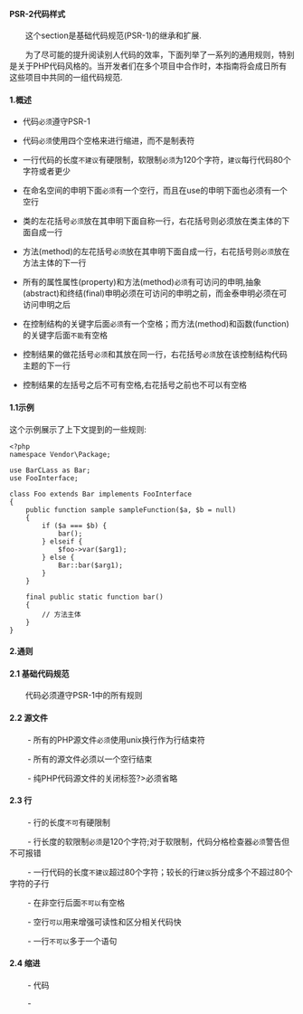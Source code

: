 #### PSR-2代码样式
    
&emsp;&emsp;这个section是基础代码规范(PSR-1)的继承和扩展.

&emsp;&emsp;为了尽可能的提升阅读别人代码的效率，下面列举了一系列的通用规则，特别是关于PHP代码风格的。当开发者们在多个项目中合作时，本指南将会成日所有这些项目中共同的一组代码规范.

#### 1.概述

* 代码`必须`遵守PSR-1

* 代码`必须`使用四个空格来进行缩进，而不是制表符

* 一行代码的长度`不建议`有硬限制，软限制`必须`为120个字符，`建议`每行代码80个字符或者更少

* 在命名空间的申明下面`必须`有一个空行，而且在use的申明下面也必须有一个空行

* 类的左花括号`必须`放在其申明下面自称一行，右花括号则必须放在类主体的下面自成一行

* 方法(method)的左花括号`必须`放在其申明下面自成一行，右花括号则`必须`放在方法主体的下一行

* 所有的属性属性(property)和方法(method)`必须`有可访问的申明,抽象(abstract)和终结(final)申明必须在可访问的申明之前，而金泰申明必须在可访问申明之后

* 在控制结构的关键字后面`必须`有一个空格；而方法(method)和函数(function)的关键字后面`不能`有空格

* 控制结果的做花括号`必须`和其放在同一行，右花括号`必须`放在该控制结构代码主题的下一行

* 控制结果的左括号之后不可有空格,右花括号之前也不可以有空格

#### 1.1示例

这个示例展示了上下文提到的一些规则:

```
<?php
namespace Vendor\Package;

use BarCLass as Bar;
use FooInterface;

class Foo extends Bar implements FooInterface
{
    public function sample sampleFunction($a, $b = null)
    {
        if ($a === $b) {
            bar();
        } elseif {
            $foo->var($arg1);
        } else {
            Bar::bar($arg1);
        }
    }

    final public static function bar()
    {
        // 方法主体
    }
}
```

#### 2.通则

#### 2.1 基础代码规范

&emsp;&emsp;代码必须遵守PSR-1中的所有规则

#### 2.2 源文件

&emsp;&emsp; - 所有的PHP源文件`必须`使用unix换行作为行结束符

&emsp;&emsp; - 所有的源文件必须以一个空行结束

&emsp;&emsp; - 纯PHP代码源文件的关闭标签?>必须省略

#### 2.3 行

&emsp;&emsp; - 行的长度`不可`有硬限制 

&emsp;&emsp; - 行长度的软限制`必须`是120个字符;对于软限制，代码分格检查器`必须`警告但不可报错

&emsp;&emsp; - 一行代码的长度`不建议`超过80个字符；较长的行`建议`拆分成多个不超过80个字符的子行

&emsp;&emsp; - 在非空行后面`不可以`有空格 

&emsp;&emsp; - 空行`可以`用来增强可读性和区分相关代码快 

&emsp;&emsp; - 一行`不可以`多于一个语句

#### 2.4 缩进

&emsp;&emsp; - 代码

&emsp;&emsp; -  
